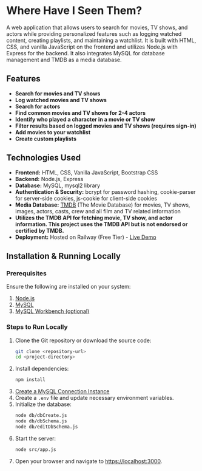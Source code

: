 # Where Have I Seen Them?

A web application that allows users to search for movies, TV shows, and actors while providing personalized features such as logging watched content, creating playlists, and maintaining a watchlist. It is built with HTML, CSS, and vanilla JavaScript on the frontend and utilizes Node.js with Express for the backend. It also integrates MySQL for database management and TMDB as a media database.

## Features
- **Search for movies and TV shows**
- **Log watched movies and TV shows**
- **Search for actors**
- **Find common movies and TV shows for 2-4 actors**
- **Identify who played a character in a movie or TV show**
- **Filter results based on logged movies and TV shows (requires sign-in)**
- **Add movies to your watchlist**
- **Create custom playlists**

## Technologies Used
- **Frontend:** HTML, CSS, Vanilla JavaScript, Bootstrap CSS
- **Backend:** Node.js, Express
- **Database:** MySQL, mysql2 library
- **Authentication & Security:** bcrypt for password hashing, cookie-parser for server-side cookies, js-cookie for client-side cookies
- **Media Database:** [TMDB](https://www.themoviedb.org/) (The Movie Database) for movies, TV shows, images, actors, casts, crew and all film and TV related information
- **Utilizes the TMDB API for fetching movie, TV show, and actor information. This project uses the TMDB API but is not endorsed or certified by TMDB.**
- **Deployment:** Hosted on Railway (Free Tier) - [Live Demo](https://wherehaveiseenthem.up.railway.app)

## Installation & Running Locally

### Prerequisites
Ensure the following are installed on your system:
1. [Node.js](https://nodejs.org/)
2. [MySQL](https://dev.mysql.com/downloads/installer/)
3. [MySQL Workbench (optional)](https://dev.mysql.com/downloads/workbench/)

### Steps to Run Locally
1. Clone the Git repository or download the source code:
   ```sh
   git clone <repository-url>
   cd <project-directory>
   ```
2. Install dependencies:
   ```sh
   npm install
   ```
3. [Create a MySQL Connection Instance](https://dev.mysql.com/doc/mysql-getting-started/en/)
4. Create a `.env` file and update necessary environment variables.
5. Initialize the database:
   ```sh
   node db/dbCreate.js
   node db/dbSchema.js
   node db/editDbSchema.js
   ```
6. Start the server:
   ```sh
   node src/app.js
   ```
7. Open your browser and navigate to [https://localhost:3000](https://localhost:3000).
